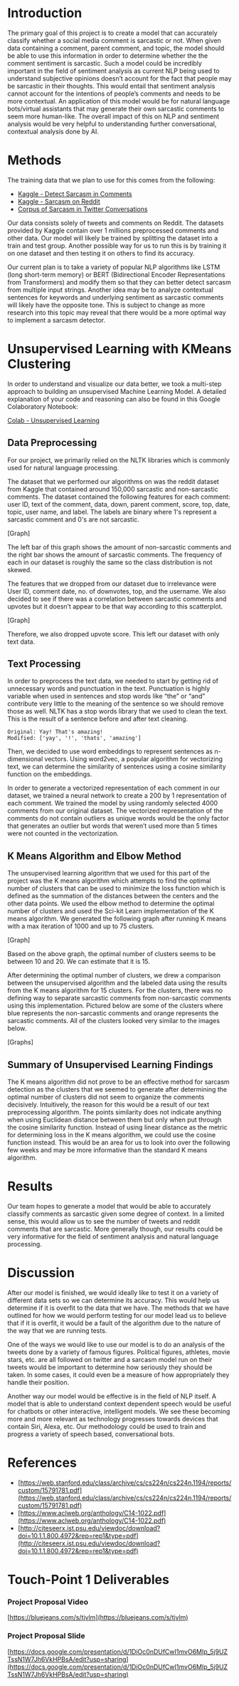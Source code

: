 # Introduction

The primary goal of this project is to create a model that can accurately classify whether a social media comment is sarcastic or not. When given data containing a comment, parent comment, and topic, the model should be able to use this information in order to determine whether the the comment sentiment is sarcastic. Such a model could be incredibly important in the field of sentiment analysis as current NLP being used to understand subjective opinions doesn’t account for the fact that people may be sarcastic in their thoughts. This would entail that sentiment analysis cannot account for the intentions of people’s comments and needs to be more contextual. An application of this model would be for natural language bots/virtual assistants that may generate their own sarcastic comments  to seem more human-like. The overall impact of this on NLP and sentiment analysis would be very helpful to understanding further conversational, contextual analysis done by AI.

# Methods

The training data that we plan to use for this comes from the following:

- [Kaggle - Detect Sarcasm in Comments](https://www.kaggle.com/sachinichake/detect-sarcasm-in-comments?select=Train.csv)
- [Kaggle - Sarcasm on Reddit](https://www.kaggle.com/danofer/sarcasm)
- [Corpus of Sarcasm in Twitter Conversations](https://mendeley.figshare.com/articles/Corpus_of_Sarcasm_in_Twitter_Conversations/8962883)

Our data consists solely of tweets and comments on Reddit. The datasets provided by Kaggle contain over 1 millions preprocessed comments and other data. Our model will likely be trained by splitting the dataset into a train and test group. Another possible way for us to run this is by training it on one dataset and then testing it on others to find its accuracy. 

Our current plan is to take a variety of popular NLP algorithms like LSTM (long short-term memory) or BERT (Bidirectional Encoder Representations from Transformers) and modify them so that they can better detect sarcasm from multiple input strings. Another idea may be to analyze contextual sentences for keywords and underlying sentiment as sarcastic comments will likely have the opposite tone. This is subject to change as more research into this topic may reveal that there would be a more optimal way to implement a sarcasm detector.

# Unsupervised Learning with KMeans Clustering

In order to understand and visualize our data better, we took a multi-step approach to building an unsupervised Machine Learning Model. A detailed explanation of your code and reasoning can also be found in this Google Colaboratory Notebook:

[Colab - Unsupervised Learning](https://colab.research.google.com/drive/1nD-kY1FXvnYkyHTDvD61d7N5h5w7lk1Z?usp=sharing)

## Data Preprocessing

For our project, we primarily relied on the NLTK libraries which is commonly used for natural language processing.

The dataset that we performed our algorithms on was the reddit dataset from Kaggle that contained around 150,000 sarcastic and non-sarcastic comments. The dataset contained the following features for each comment: user ID, text of the comment, data, down, parent comment, score, top, date, topic, user name, and label. The labels are binary where 1's represent a sarcastic comment and 0's are not sarcastic.

[Graph]

The left bar of this graph shows the amount of non-sarcastic comments and the right bar shows the amount of sarcastic comments. The frequency of each in our dataset is roughly the same so the class distribution is not skewed.

The features that we dropped from our dataset due to irrelevance were User ID, comment date, no. of downvotes, top, and the username. We also decided to see if there was a correlation between sarcastic comments and upvotes but it doesn’t appear to be that way according to this scatterplot. 

[Graph]

Therefore, we also dropped upvote score. This left our dataset with only text data.

## Text Processing

In order to preprocess the text data, we needed to start by getting rid of unnecessary words and punctuation in the text. Punctuation is highly variable when used in sentences and stop words like “the” or “and” contribute very little to the meaning of the sentence so we should remove those as well. NLTK has a stop words library that we used to clean the text. This is the result of a sentence before and after text cleaning.

```
Original: Yay! That's amazing!
Modified: ['yay', '!', 'thats', 'amazing']
```

Then, we decided to use word embeddings to represent sentences as n-dimensional vectors. Using word2vec, a popular algorithm for vectorizing text, we can determine the similarity of sentences using a cosine similarity function on the embeddings.

In order to generate a vectorized representation of each comment in our dataset, we trained a neural network to create a 200 by 1 representation of each comment. We trained the model by using randomly selected 4000 comments from our original dataset. The vectorized representation of the comments do not contain outliers as unique words would be the only factor that generates an outlier but words that weren’t used more than 5 times were not counted in the vectorization. 

## K Means Algorithm and Elbow Method

The unsupervised learning algorithm that we used for this part of the project was the K means algorithm which attempts to find the optimal number of clusters that can be used to minimize the loss function which is defined as the summation of the distances between the centers and the other data points. We used the elbow method to determine the optimal number of clusters and used the Sci-kit Learn implementation of the K means algorithm. We generated the following graph after running K means with a max iteration of 1000 and up to 75 clusters.

[Graph]

Based on the above graph, the optimal number of clusters seems to be between 10 and 20. We can estimate that it is 15.

After determining the optimal number of clusters, we drew a comparison between the unsupervised algorithm and the labeled data using the results from the K means algorithm for 15 clusters. For the clusters, there was no defining way to separate sarcastic comments from non-sarcastic comments using this implementation. Pictured below are some of the clusters where blue represents the non-sarcastic comments and orange represents the sarcastic comments. All of the clusters looked very similar to the images below.

[Graphs]

## Summary of Unsupervised Learning Findings

The K means algorithm did not prove to be an effective method for sarcasm detection as the clusters that we seemed to generate after determining the optimal number of clusters did not seem to organize the comments decisively. Intuitively, the reason for this would be a result of our text preprocessing algorithm. The points similarity does not indicate anything when using Euclidean distance between them but only when put through the cosine similarity function. Instead of using linear distance as the metric for determining loss in the K means algorithm, we could use the cosine function instead. This would be an area for us to look into over the following few weeks and may be more informative than the standard K means algorithm.

# Results

Our team hopes to generate a model that would be able to accurately classify comments as sarcastic given some degree of context. In a limited sense, this would allow us to see the number of tweets and reddit comments that are sarcastic. More generally though, our results could be very informative for the field of sentiment analysis and natural language processing. 

# Discussion

After our model is finished, we would ideally like to test it on a variety of different data sets so we can determine its accuracy. This would help us determine if it is overfit to the data that we have. The methods that we have outlined for how we would perform testing for our model lead us to believe that if it is overfit, it would be a fault of the algorithm due to the nature of the way that we are running tests. 

One of the ways we would like to use our model is to do an analysis of the tweets done by a variety of famous figures. Political figures, athletes, movie stars, etc. are all followed on twitter and a sarcasm model run on their tweets would be important to determine how seriously they should be taken. In some cases, it could even be a measure of how appropriately they handle their position. 

Another way our model would be effective is in the field of NLP itself. A model that is able to understand context dependent speech would be useful for chatbots or other interactive, intelligent models. We see these becoming more and more relevant as technology progresses towards devices that contain Siri, Alexa, etc. Our methodology could be used to train and progress a variety of speech based, conversational bots.

# References

- [https://web.stanford.edu/class/archive/cs/cs224n/cs224n.1194/reports/custom/15791781.pdf](https://web.stanford.edu/class/archive/cs/cs224n/cs224n.1194/reports/custom/15791781.pdf)
- [https://www.aclweb.org/anthology/C14-1022.pdf](https://www.aclweb.org/anthology/C14-1022.pdf)
- [http://citeseerx.ist.psu.edu/viewdoc/download?doi=10.1.1.800.4972&rep=rep1&type=pdf](http://citeseerx.ist.psu.edu/viewdoc/download?doi=10.1.1.800.4972&rep=rep1&type=pdf)

# Touch-Point 1 Deliverables

### Project Proposal Video

[https://bluejeans.com/s/tjvlm](https://bluejeans.com/s/tjvlm)

### Project Proposal Slide

[https://docs.google.com/presentation/d/1DiOc0nDUfCwI1mvO6MIp_5j9UZTssN1W7Jh6VkHPBsA/edit?usp=sharing](https://docs.google.com/presentation/d/1DiOc0nDUfCwI1mvO6MIp_5j9UZTssN1W7Jh6VkHPBsA/edit?usp=sharing)
